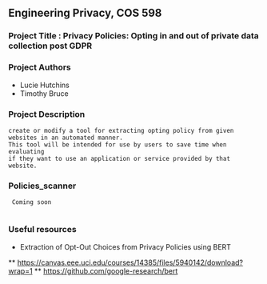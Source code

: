 
## Engineering Privacy, COS 598

### Project Title : Privacy Policies: Opting in and out of private data collection post GDPR
### Project Authors

* Lucie Hutchins
* Timothy Bruce 

### Project Description

``` 
create or modify a tool for extracting opting policy from given websites in an automated manner.
This tool will be intended for use by users to save time when evaluating 
if they want to use an application or service provided by that website.

```
### Policies_scanner

```
 Coming soon
 
```
### Useful resources
* Extraction of Opt-Out Choices from Privacy Policies using BERT

**  https://canvas.eee.uci.edu/courses/14385/files/5940142/download?wrap=1
** https://github.com/google-research/bert
